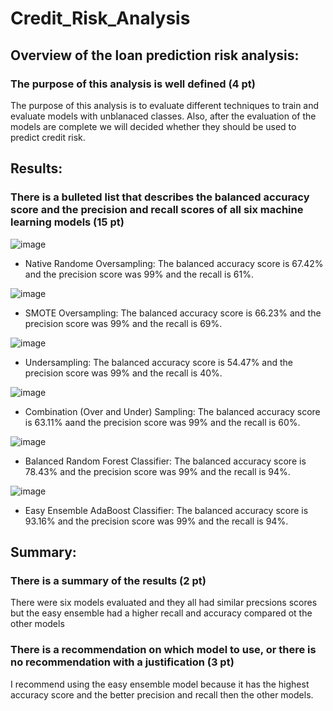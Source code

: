 # Credit_Risk_Analysis

## Overview of the loan prediction risk analysis:

### The purpose of this analysis is well defined (4 pt)
The purpose of this analysis  is to evaluate different techniques to train and evaluate models with unblanaced classes. Also, after the evaluation of the models are complete we will decided whether they should be used to predict credit risk. 
## Results:

### There is a bulleted list that describes the balanced accuracy score and the precision and recall scores of all six machine learning models (15 pt)
![image](https://user-images.githubusercontent.com/110268006/216801157-61fe5386-3443-4cd9-9b14-1ce31fb1665c.png)
* Native Randome Oversampling: The balanced accuracy score is 67.42% and the precision score was 99% and the recall is 61%.

![image](https://user-images.githubusercontent.com/110268006/216801174-79432fd9-aadf-4697-b9e2-297647b30758.png)
* SMOTE Oversampling: The balanced accuracy score is 66.23% and the precision score was 99% and the recall is 69%.

![image](https://user-images.githubusercontent.com/110268006/216801232-b38984b8-b19d-44a4-b7f6-b1e4dac5d86d.png)
* Undersampling: The balanced accuracy score is 54.47% and the precision score was 99% and the recall is 40%.

![image](https://user-images.githubusercontent.com/110268006/216801275-18f4bd24-a43d-4c2a-b268-a2adf3764d05.png)
* Combination (Over and Under) Sampling: The balanced accuracy score is 63.11% aand the precision score was 99% and the recall is 60%.

![image](https://user-images.githubusercontent.com/110268006/216801310-6b3265d3-ed6a-4164-b001-e009dfab6650.png)
* Balanced Random Forest Classifier: The balanced accuracy score is 78.43% and the precision score was 99% and the recall is 94%.

![image](https://user-images.githubusercontent.com/110268006/216801346-a64422d9-74e1-4ef4-90f8-b3c1aa1c50cd.png)
* Easy Ensemble AdaBoost Classifier: The balanced accuracy score is 93.16% and the precision score was 99% and the recall is 94%.

## Summary:

### There is a summary of the results (2 pt)
There were six models evaluated and they all had similar precsions scores but the easy ensemble had a higher recall and accuracy compared ot the other models

### There is a recommendation on which model to use, or there is no recommendation with a justification (3 pt)
I recommend using the easy ensemble model because it has the highest accuracy score and the better precision and recall then the other models. 
